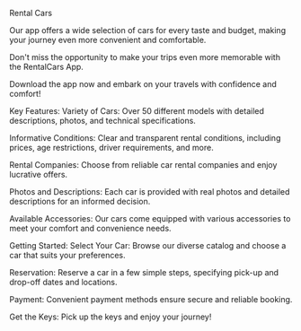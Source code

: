Rental Cars


Our app offers a wide selection of cars for every taste and budget, making your journey even more convenient and comfortable.

Don't miss the opportunity to make your trips even more memorable with the RentalCars App.

Download the app now and embark on your travels with confidence and comfort!


Key Features:
Variety of Cars: Over 50 different models with detailed descriptions, photos, and technical specifications.

Informative Conditions: Clear and transparent rental conditions, including prices, age restrictions, driver requirements, and more.

Rental Companies: Choose from reliable car rental companies and enjoy lucrative offers.

Photos and Descriptions: Each car is provided with real photos and detailed descriptions for an informed decision.

Available Accessories: Our cars come equipped with various accessories to meet your comfort and convenience needs.


Getting Started:
Select Your Car: Browse our diverse catalog and choose a car that suits your preferences.

Reservation: Reserve a car in a few simple steps, specifying pick-up and drop-off dates and locations.

Payment: Convenient payment methods ensure secure and reliable booking.

Get the Keys: Pick up the keys and enjoy your journey!